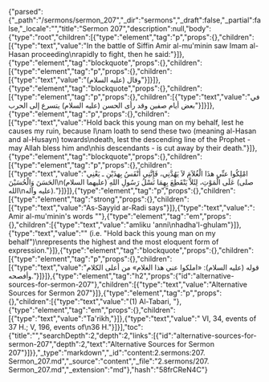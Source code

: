 {"parsed":{"_path":"/sermons/sermon_207","_dir":"sermons","_draft":false,"_partial":false,"_locale":"","title":"Sermon 207","description":null,"body":{"type":"root","children":[{"type":"element","tag":"p","props":{},"children":[{"type":"text","value":"In the battle of Siffin Amir al-mu'minin saw Imam al-Hasan proceeding\nrapidly to fight, then he said:"}]},{"type":"element","tag":"blockquote","props":{},"children":[{"type":"element","tag":"p","props":{},"children":[{"type":"text","value":"وقال (عليه السلام)"}]}]},{"type":"element","tag":"blockquote","props":{},"children":[{"type":"element","tag":"p","props":{},"children":[{"type":"text","value":"في بعض أيام صفين وقد رأى الحسن (عليه السلام) يتسرع إلى الحرب"}]}]},{"type":"element","tag":"p","props":{},"children":[{"type":"text","value":"Hold back this young man on my behalf, lest he causes my ruin, because I\nam loath to send these two (meaning al-Hasan and al-Husayn) towards\ndeath, lest the descending line of the Prophet - may Allah bless him and\nhis descendants - is cut away by their death."}]},{"type":"element","tag":"blockquote","props":{},"children":[{"type":"element","tag":"p","props":{},"children":[{"type":"text","value":"امْلِكُوا عنِّي هذَا الْغُلاَمَ لاَ يَهُدَّنِي، فَإِنَّنِي أَنْفَسُ بِهذَيْنِ ـ يَعْنِي الحَسَنَ وَالْحُسَيْنَ\n(عليهما السلام) عَلَى الْمَوْتِ، لِئَلاَّ يَنْقَطِعَ بِهِمَا نَسْلُ رَسُولِ اللهِ (صلى الله\nعليه وآله)."}]}]},{"type":"element","tag":"p","props":{},"children":[{"type":"element","tag":"strong","props":{},"children":[{"type":"text","value":"As-Sayyid ar-Radi says"}]},{"type":"text","value":": Amir al-mu'minin's words \""},{"type":"element","tag":"em","props":{},"children":[{"type":"text","value":"amliku 'anni\nhadha'l-ghulam"}]},{"type":"text","value":"\" (i.e. \"Hold back this young man on my behalf\")\nrepresents the highest and the most eloquent form of expression."}]},{"type":"element","tag":"blockquote","props":{},"children":[{"type":"element","tag":"p","props":{},"children":[{"type":"text","value":"قوله (عليه السلام): «املكوا عني هذا الغلام» من أعلى الكلام وأفصحه."}]}]},{"type":"element","tag":"h2","props":{"id":"alternative-sources-for-sermon-207"},"children":[{"type":"text","value":"Alternative Sources for Sermon 207"}]},{"type":"element","tag":"p","props":{},"children":[{"type":"text","value":"(1) Al-Tabari, "},{"type":"element","tag":"em","props":{},"children":[{"type":"text","value":"Ta'rikh,"}]},{"type":"text","value":" VI, 34, events of 37 H.; V, 196, events of\n36 H."}]}],"toc":{"title":"","searchDepth":2,"depth":2,"links":[{"id":"alternative-sources-for-sermon-207","depth":2,"text":"Alternative Sources for Sermon 207"}]}},"_type":"markdown","_id":"content:2.sermons:207. Sermon_207.md","_source":"content","_file":"2.sermons/207. Sermon_207.md","_extension":"md"},"hash":"58frCReN4C"}